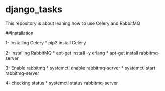 # django_tasks
This repository is about leaning how to use Celery and RabbitMQ

##Installation

1- Installing Celery
    * pip3 install Celery

2- Installing RabbitMQ
    * apt-get install -y erlang
    * apt-get install rabbitmq-server

3- Enable rabbitmq
    * systemctl enable rabbitmq-server
    * systemctl start rabbitmq-server

4- checking status
    * systemctl status rabbitmq-server
